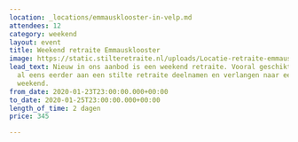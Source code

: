 ```yaml
---
location: _locations/emmausklooster-in-velp.md
attendees: 12
category: weekend
layout: event
title: Weekend retraite Emmausklooster
image: https://static.stilteretraite.nl/uploads/Locatie-retraite-emmausklooster-11.jpg
lead_text: Nieuw in ons aanbod is een weekend retraite. Vooral geschikt voor hen die
  al eens eerder aan een stilte retraite deelnamen en verlangen naar een 'Refresh'
  weekend.
from_date: 2020-01-23T23:00:00.000+00:00
to_date: 2020-01-25T23:00:00.000+00:00
length_of_time: 2 dagen
price: 345

---
```


